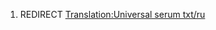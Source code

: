 1.  REDIRECT [Translation:Universal serum
    txt/ru](Translation:Universal_serum_txt/ru "wikilink")